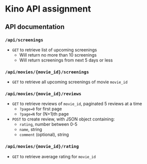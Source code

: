 # Kino API assignment

## API documentation

### `/api/screenings`
* `GET` to retrieve list of upcoming screenings
  * Will return no more than 10 screenings
  * Will return screenings from next 5 days or less

### `/api/movies/{movie_id}/screenings`
* `GET` to retrieve all upcoming screenings of movie `movie_id`

### `/api/movies/{movie_id}/reviews`
* `GET` to retrieve reviews of `movie_id`, paginated 5 reviews at a time
  * `?page=0` for first page
  * `?page=N` for (N+1)th page
* `POST` to create review, with JSON object containing:
  * `rating`, number between 0-5
  * `name`, string
  * `comment` (optional), string

### `/api/movies/{movie_id}/rating`
* `GET` to retrieve average rating for `movie_id`
